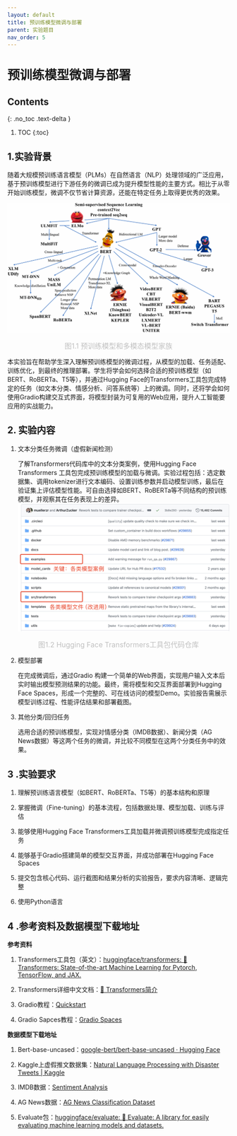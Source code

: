 ```yaml
---
layout: default
title: 预训练模型微调与部署
parent: 实验题目
nav_order: 5
---
```


# 预训练模型微调与部署
## Contents
{: .no_toc .text-delta }

1. TOC
{:toc}

## 1.实验背景

随着大规模预训练语言模型（PLMs）在自然语言（NLP）处理领域的广泛应用，基于预训练模型进行下游任务的微调已成为提升模型性能的主要方式。相比于从零开始训练模型，微调不仅节省计算资源，还能在特定任务上取得更优秀的效果。

![img](../assets/images/FineTuning/pretrainmodel.png)

<center style="font-size:16px;color:#C0C0C0;">图1.1 预训练模型和多模态模型家族</center> 

本实验旨在帮助学生深入理解预训练模型的微调过程，从模型的加载、任务适配、训练优化，到最终的推理部署。学生将学会如何选择合适的预训练模型（如BERT、RoBERTa、T5等），并通过Hugging Face的Transformers工具包完成特定的任务（如文本分类、情感分析、问答系统等）上的微调。同时，还将学会如何使用Gradio构建交互式界面，将模型封装为可复用的Web应用，提升人工智能要应用的实战能力。

## 2. 实验内容

1. 文本分类任务微调（虚假新闻检测）

   了解Transformers代码库中的文本分类案例，使用Hugging Face Transformers 工具包完成预训练模型的加载与微调。实验过程包括：选定数据集、调用tokenizer进行文本编码、设置训练参数并启动模型训练，最后在验证集上评估模型性能。可自由选择如BERT、RoBERTa等不同结构的预训练模型，并观察其在任务表现上的差异。![img](../assets/images/FineTuning/contentTag.png)
   

<center style="font-size:16px;color:#C0C0C0;">图1.2 Hugging Face Transformers工具包代码仓库</center> 

2. 模型部署

   在完成微调后，通过Gradio 构建一个简单的Web界面，实现用户输入文本后实时输出模型预测结果的功能。最终，需将模型和交互界面部署到Hugging Face Spaces，形成一个完整的、可在线访问的模型Demo。实验报告需展示模型训练过程、性能评估结果和部署截图。

3. 其他分类/回归任务

   选用合适的预训练模型，实现对情感分类（IMDB数据）、新闻分类（AG News数据）等这两个任务的微调，并比较不同模型在这两个分类任务中的效果。

## 3 .实验要求

1. 理解预训练语言模型（如BERT、RoBERTa、T5等）的基本结构和原理

2. 掌握微调（Fine-tuning）的基本流程，包括数据处理、模型加载、训练与评估

3. 能够使用Hugging Face Transformers工具加载并微调预训练模型完成指定任务

4. 能够基于Gradio搭建简单的模型交互界面，并成功部署在Hugging Face Spaces

5. 提交包含核心代码、运行截图和结果分析的实验报告，要求内容清晰、逻辑完整

6. 使用Python语言

## 4 .参考资料及数据模型下载地址

**参考资料**

1. Transformers工具包（英文）：[huggingface/transformers: 🤗 Transformers: State-of-the-art Machine Learning for Pytorch, TensorFlow, and JAX.](https://github.com/huggingface/transformers)

2. Transformers详细中文文档：[🤗 Transformers简介](https://huggingface.co/docs/transformers/main/zh/index)

3. Gradio教程：[Quickstart](https://www.gradio.app/guides/quickstart)

4. Gradio Sapces教程：[Gradio Spaces](https://huggingface.co/docs/hub/en/spaces-sdks-gradio)

**数据模型下载地址**

1. Bert-base-uncased：[google-bert/bert-base-uncased · Hugging Face](https://huggingface.co/google-bert/bert-base-uncased)

2. Kaggle上虚假推文数据集：[Natural Language Processing with Disaster Tweets | Kaggle](https://www.kaggle.com/c/nlp-getting-started/data)

3. IMDB数据：[Sentiment Analysis](http://ai.stanford.edu/~amaas/data/sentiment/)

4. AG News数据：[AG News Classification Dataset](https://www.kaggle.com/datasets/amananandrai/ag-news-classification-dataset/data)

5. Evaluate包：[huggingface/evaluate: 🤗 Evaluate: A library for easily evaluating machine learning models and datasets.](https://github.com/huggingface/evaluate/tree/main)
